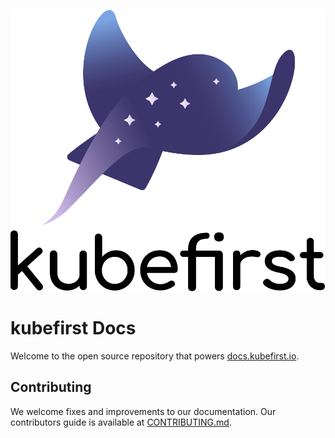 <!-- markdownlint-disable MD041 -->
<p align="center">
  <picture>
    <source media="(prefers-color-scheme: dark)" srcset="img/kubefirst-light.svg" alt="Kubefirst Logo"/>
    <img alt="" src="img/kubefirst.svg"/>
  </picture>
</p>

# kubefirst Docs

Welcome to the open source repository that powers [docs.kubefirst.io](https://docs.kubefirst.io).

## Contributing

We welcome fixes and improvements to our documentation. Our contributors guide is available at [CONTRIBUTING.md](./CONTRIBUTING.md).
